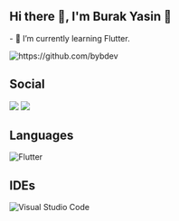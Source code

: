 ## Hi there :wave:, I'm Burak Yasin :metal: 
<p>
- 🌱 I’m currently learning Flutter.
</p>
<img src="https://komarev.com/ghpvc/?username=bybdev" alt="https://github.com/bybdev" />

## Social
<p>
<a href="https://www.instagram.com/brkysnbll"><img src="https://img.shields.io/badge/INSTAGRAM-D14836?style=for-the-badge&logo=instagram&logoColor=white&color=gray"></a>
<a href="https://twitter.com/ysnbrkbll"><img src="https://img.shields.io/badge/twitter-%231DA1F2.svg?&style=for-the-badge&logo=twitter&logoColor=white"></a>
</p>

## Languages
<p>
<img alt="Flutter" src="https://img.shields.io/badge/Flutter%20-%2302569B.svg?&style=for-the-badge&logo=Flutter&logoColor=white"/></img>
</p>

## IDEs
<p>
<img alt="Visual Studio Code" src="https://img.shields.io/badge/Visual%20Studio%20Code-0078d7.svg?&style=for-the-badge&logo=visual-studio-code&logoColor=white"/></img>
</p>
<!--
**bybdev/bybdev** is a ✨ _special_ ✨ repository because its `README.md` (this file) appears on your GitHub profile.

Here are some ideas to get you started:

<img src="https://img.shields.io/badge/JavaScript-F7DF1E?style=for-the-badge&logo=javascript&logoColor=black"></img>

- 👯 I’m looking to collaborate on ...
- 🤔 I’m looking for help with ...
- 💬 Ask me about ...
- 📫 How to reach me: ...
- 😄 Pronouns: ...
- ⚡ Fun fact: ...
-->
